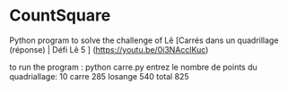 # CountSquare

Python program to solve the challenge of Lê 
[Carrés dans un quadrillage (réponse) | Défi Lê 5 ] (https://youtu.be/0i3NAcclKuc)

to run the program :
 python carre.py 
entrez le nombre de points du quadriallage: 10
carre  285
losange  540
total  825



